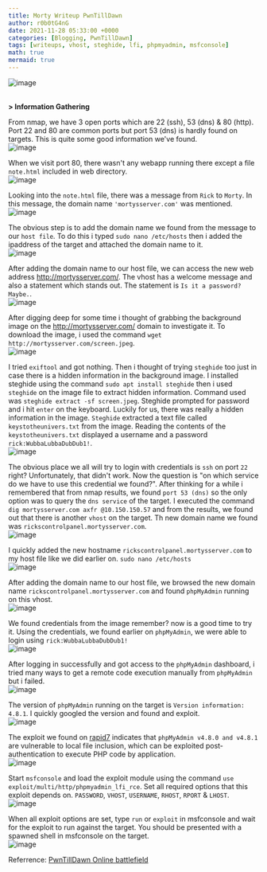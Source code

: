 ```yaml
---
title: Morty Writeup PwnTillDawn
author: r0b0tG4nG
date: 2021-11-28 05:33:00 +0000
categories: [Blogging, PwnTillDawn]
tags: [writeups, vhost, steghide, lfi, phpmyadmin, msfconsole]
math: true
mermaid: true
---
```


![image](https://user-images.githubusercontent.com/67085453/143778387-076a469d-f7ea-4d35-8570-360da5c1ac32.png)
<br><br>

**> Information Gathering**<br>

From nmap, we have 3 open ports which are 22 (ssh), 53 (dns) & 80 (http). Port 22 and 80 are common ports but port 53 (dns) is hardly found on targets. This is quite some good information we've found.<br>
![image](https://user-images.githubusercontent.com/67085453/143778400-b074f583-f523-4f0f-9229-bd6138b3845f.png)<br>

When we visit port 80, there wasn't any webapp running there except a file `note.html` included in web directory.<br>
![image](https://user-images.githubusercontent.com/67085453/143778411-917dfbab-09a1-4518-9e69-8103d6a2c3d1.png)<br>

Looking into the `note.html` file, there was a message from `Rick` to `Morty`. In this message, the domain name `'mortysserver.com'` was mentioned.<br>
![image](https://user-images.githubusercontent.com/67085453/143778423-39b61463-ef48-48bf-a482-5b61a270c090.png)<br>

The obvious step is to add the domain name we found from the message to our `host file`. To do this i typed `sudo nano /etc/hosts` then i added the ipaddress of the target and attached the domain name to it.<br>
![image](https://user-images.githubusercontent.com/67085453/143778436-e4346afa-7eac-4a28-858d-47483dfd723d.png)<br>

After adding the domain name to our host file, we can access the new web address http://mortysserver.com/. The vhost has a welcome message and also a statement which stands out. The statement is `Is it a password? Maybe.`.<br>
![image](https://user-images.githubusercontent.com/67085453/143778447-2a39f5f8-9883-4a15-85e3-4c51cfaa5724.png)<br>

After digging deep for some time i thought of grabbing the background image on the http://mortysserver.com/ domain to investigate it. To download the image, i used the command `wget http://mortysserver.com/screen.jpeg`.<br>
![image](https://user-images.githubusercontent.com/67085453/143778454-8017d49c-62a6-42ec-9852-ef17bd6cfc6d.png)<br>

I tried `exiftool` and got nothing. Then i thought of trying `steghide` too just in case there is a hidden information in the background image. I installed steghide using the command `sudo apt install steghide` then i used `steghide` on the image file to extract hidden information. Command used was `steghide extract -sf screen.jpeg`. Steghide prompted for password and i hit `enter` on the keyboard. Luckily for us, there was really a hidden information in the image. `Steghide` extracted a text file called `keystotheunivers.txt` from the image. Reading the contents of the `keystotheunivers.txt` displayed a username and a password `rick:WubbaLubbaDubDub1!`.<br>
![image](https://user-images.githubusercontent.com/67085453/143778458-eecc7bad-aa10-4620-866b-ec1a5bf91f62.png)<br>

The obvious place we all will try to login with credentials is `ssh` on port `22` right? Unfortunately, that didn't work. Now the question is "on which service do we have to use this credential we found?". After thinking for a while i remembered that from nmap results, we found `port 53 (dns)` so the only option was to query the `dns service` of the target. I executed the command `dig mortysserver.com axfr @10.150.150.57` and from the results, we found out that there is another `vhost` on the target. Th new domain name we found was `rickscontrolpanel.mortysserver.com`.<br>
![image](https://user-images.githubusercontent.com/67085453/143778471-50e0bd54-2d53-4e70-80f3-0c6d461a7382.png)<br>

I quickly added the new hostname `rickscontrolpanel.mortysserver.com` to my host file like we did earlier on. `sudo nano /etc/hosts`<br>
![image](https://user-images.githubusercontent.com/67085453/143778474-af1862ad-c971-4176-990c-6b2d7b61a966.png)<br>

After adding the domain name to our host file, we browsed the new domain name `rickscontrolpanel.mortysserver.com` and found `phpMyAdmin` running on this vhost.<br>
![image](https://user-images.githubusercontent.com/67085453/143778484-1041305f-866a-43da-a33a-d48e328eb15c.png)<br>

We found credentials from the image remember? now is a good time to try it. Using the credentials, we found earlier on `phpMyAdmin`, we were able to login using `rick:WubbaLubbaDubDub1!`<br>
![image](https://user-images.githubusercontent.com/67085453/143778495-ca25f1df-4b5b-4ad9-a4b2-02a0a776f991.png)<br>

After logging in successfully and got access to the `phpMyAdmin`  dashboard, i tried many ways to get a remote code execution manually from `phpMyAdmin` but i failed.<br> 
![image](https://user-images.githubusercontent.com/67085453/143778499-4bef6ed7-248f-4ec8-8aa6-8615cca87df8.png)<br>

The version of `phpMyAdmin` running on the target is `Version information: 4.8.1`. I quickly googled the version and found and exploit. <br>
![image](https://user-images.githubusercontent.com/67085453/143778506-da04e4af-6c5a-4102-b18f-76cc0ae77455.png)<br>

The exploit we found on <a href="https://www.rapid7.com/db/modules/exploit/multi/http/phpmyadmin_lfi_rce/">rapid7</a> indicates that `phpMyAdmin v4.8.0 and v4.8.1` are vulnerable to local file inclusion, which can be exploited post-authentication to execute PHP code by application.<br>
![image](https://user-images.githubusercontent.com/67085453/143778518-a79390e2-812b-4b25-9101-4a9467148fe6.png)<br>

Start `msfconsole` and load the exploit module using the command `use exploit/multi/http/phpmyadmin_lfi_rce`. Set all required options that this exploit depends on. `PASSWORD`, `VHOST`, `USERNAME`, `RHOST`, `RPORT` & `LHOST`.<br>
![image](https://user-images.githubusercontent.com/67085453/143778522-ad5a542b-54be-492b-b557-a94f31a7b951.png)<br>

When all exploit options are set, type `run` or `exploit` in msfconsole and wait for the exploit to run against the target. You should be presented with a spawned shell in msfconsole on the target.<br> 
![image](https://user-images.githubusercontent.com/67085453/143778530-07d2fb57-6563-4516-aaf2-dd717b4cc7ba.png)<br>


Referrence: <a href="https://online.pwntilldawn.com/">PwnTillDawn Online battlefield</a>

